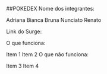 ##POKEDEX
Nome dos integrantes:

Adriana
Bianca
Bruna Nunciato
Renato 

Link do Surge: 

O que funciona:

Item 1
Item 2
O que não funciona:

Item 3
Item 4
